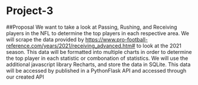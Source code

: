 # Project-3
##Proposal
We want to take a look at Passing, Rushing, and Receiving players in the NFL to determine the top players in each respective area. We will scrape the data provided by https://www.pro-football-reference.com/years/2021/receiving_advanced.htm# to look at the 2021 season. This data will be formatted into multiple charts in order to determine the top player in each statistic or combonation of statistics. We will use the additional javascript library Recharts, and store the data in SQLite. This data will be accessed by published in a PythonFlask API and accessed through our created API

